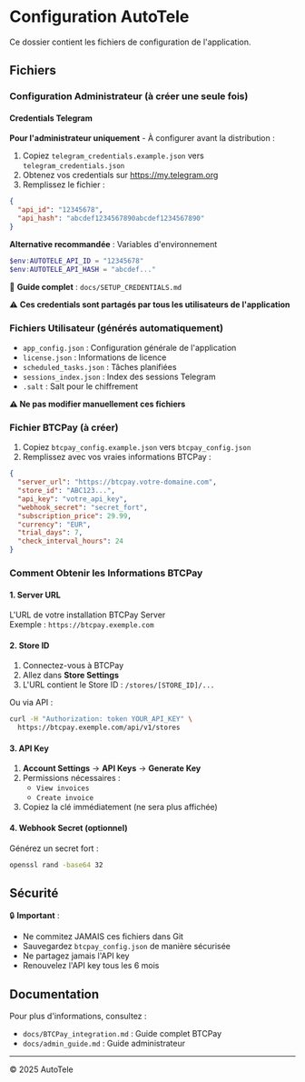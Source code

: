 # Configuration AutoTele

Ce dossier contient les fichiers de configuration de l'application.

## Fichiers

### Configuration Administrateur (à créer une seule fois)

#### Credentials Telegram

**Pour l'administrateur uniquement** - À configurer avant la distribution :

1. Copiez `telegram_credentials.example.json` vers `telegram_credentials.json`
2. Obtenez vos credentials sur https://my.telegram.org
3. Remplissez le fichier :

```json
{
  "api_id": "12345678",
  "api_hash": "abcdef1234567890abcdef1234567890"
}
```

**Alternative recommandée** : Variables d'environnement
```powershell
$env:AUTOTELE_API_ID = "12345678"
$env:AUTOTELE_API_HASH = "abcdef..."
```

📖 **Guide complet** : `docs/SETUP_CREDENTIALS.md`

⚠️ **Ces credentials sont partagés par tous les utilisateurs de l'application**

### Fichiers Utilisateur (générés automatiquement)

- `app_config.json` : Configuration générale de l'application
- `license.json` : Informations de licence
- `scheduled_tasks.json` : Tâches planifiées
- `sessions_index.json` : Index des sessions Telegram
- `.salt` : Salt pour le chiffrement

**⚠️ Ne pas modifier manuellement ces fichiers**

### Fichier BTCPay (à créer)

1. Copiez `btcpay_config.example.json` vers `btcpay_config.json`
2. Remplissez avec vos vraies informations BTCPay :

```json
{
  "server_url": "https://btcpay.votre-domaine.com",
  "store_id": "ABC123...",
  "api_key": "votre_api_key",
  "webhook_secret": "secret_fort",
  "subscription_price": 29.99,
  "currency": "EUR",
  "trial_days": 7,
  "check_interval_hours": 24
}
```

### Comment Obtenir les Informations BTCPay

#### 1. Server URL
L'URL de votre installation BTCPay Server  
Exemple : `https://btcpay.exemple.com`

#### 2. Store ID
1. Connectez-vous à BTCPay
2. Allez dans **Store Settings**
3. L'URL contient le Store ID : `/stores/[STORE_ID]/...`

Ou via API :
```bash
curl -H "Authorization: token YOUR_API_KEY" \
  https://btcpay.exemple.com/api/v1/stores
```

#### 3. API Key
1. **Account Settings** → **API Keys** → **Generate Key**
2. Permissions nécessaires :
   - `View invoices`
   - `Create invoice`
3. Copiez la clé immédiatement (ne sera plus affichée)

#### 4. Webhook Secret (optionnel)
Générez un secret fort :
```bash
openssl rand -base64 32
```

## Sécurité

🔒 **Important** :
- Ne commitez JAMAIS ces fichiers dans Git
- Sauvegardez `btcpay_config.json` de manière sécurisée
- Ne partagez jamais l'API key
- Renouvelez l'API key tous les 6 mois

## Documentation

Pour plus d'informations, consultez :
- `docs/BTCPay_integration.md` : Guide complet BTCPay
- `docs/admin_guide.md` : Guide administrateur

---

© 2025 AutoTele

